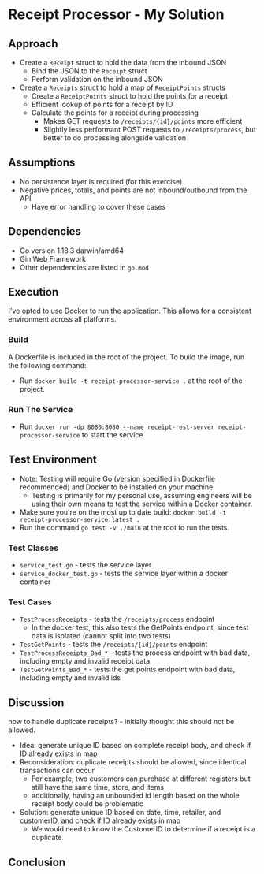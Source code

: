 # Receipt Processor - My Solution

## Approach

- Create a `Receipt` struct to hold the data from the inbound JSON
  - Bind the JSON to the `Receipt` struct
  - Perform validation on the inbound JSON
- Create a `Receipts` struct to hold a map of `ReceiptPoints` structs
  - Create a `ReceiptPoints` struct to hold the points for a receipt
  - Efficient lookup of points for a receipt by ID
  - Calculate the points for a receipt during processing
    - Makes GET requests to `/receipts/{id}/points` more efficient
    - Slightly less performant POST requests to `/receipts/process`, but better to do processing alongside validation


## Assumptions

- No persistence layer is required (for this exercise)
- Negative prices, totals, and points are not inbound/outbound from the API
  - Have error handling to cover these cases

## Dependencies

- Go version 1.18.3 darwin/amd64
- Gin Web Framework
- Other dependencies are listed in `go.mod`

## Execution

I've opted to use Docker to run the application. This allows for a consistent environment across all platforms.

### Build

A Dockerfile is included in the root of the project. To build the image, run the following command:

- Run `docker build -t receipt-processor-service .` at the root of the project.

### Run The Service

- Run `docker run -dp 8080:8080 --name receipt-rest-server receipt-processor-service` to start the service

## Test Environment

- Note: Testing will require Go (version specified in Dockerfile recommended) and Docker to be installed on your machine.
  - Testing is primarily for my personal use, assuming engineers will be using their own means to test the service within a Docker container.
- Make sure you're on the most up to date build: `docker build -t receipt-processor-service:latest .`
- Run the command `go test -v ./main` at the root to run the tests.

### Test Classes

- `service_test.go` - tests the service layer
- `service_docker_test.go` - tests the service layer within a docker container

### Test Cases

- `TestProcessReceipts` - tests the `/receipts/process` endpoint
  - In the docker test, this also tests the GetPoints endpoint, since test data is isolated (cannot split into two tests)
- `TestGetPoints` - tests the `/receipts/{id}/points` endpoint
- `TestProcessReceipts_Bad_*` - tests the process endpoint with bad data, including empty and invalid receipt data
- `TestGetPoints_Bad_*` - tests the get points endpoint with bad data, including empty and invalid ids



## Discussion

how to handle duplicate receipts? - initially thought this should not be allowed.

- Idea: generate unique ID based on complete receipt body, and check if ID already exists in map
- Reconsideration: duplicate receipts should be allowed, since identical transactions can occur
  - For example, two customers can purchase at different registers but still have the same time, store, and items
  - additionally, having an unbounded id length based on the whole receipt body could be problematic
- Solution: generate unique ID based on date, time, retailer, and customerID, and check if ID already exists in map
  - We would need to know the CustomerID to determine if a receipt is a duplicate

## Conclusion
